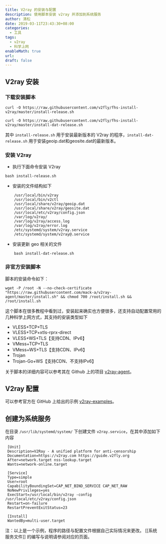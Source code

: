 ```yaml
---
title: V2ray 的安装与配置
description: 使用脚本安装 v2ray 并添加到系统服务
author: 清松
date: 2019-03-11T23:43:30+08:00
categories:
  - 工具
tags:
  - v2ray
  - 科学上网
enableMath: true
url: 
draft: false
---
```

## V2ray 安装

### 下载安装脚本

```
curl -O https://raw.githubusercontent.com/v2fly/fhs-install-v2ray/master/install-release.sh

curl -O https://raw.githubusercontent.com/v2fly/fhs-install-v2ray/master/install-dat-release.sh
```

其中 `install-release.sh` 用于安装最新版本的 V2ray 的程序，`install-dat-release.sh` 用于安装geoip.dat和geosite.dat的最新版本。

### 安装 V2ray

- 执行下面命令安装 V2ray
``` shell
bash install-release.sh
```

- 安装的文件结构如下
```
    /usr/local/bin/v2ray
    /usr/local/bin/v2ctl
    /usr/local/share/v2ray/geoip.dat
    /usr/local/share/v2ray/geosite.dat
    /usr/local/etc/v2ray/config.json
    /var/log/v2ray/
    /var/log/v2ray/access.log
    /var/log/v2ray/error.log
    /etc/systemd/system/v2ray.service
    /etc/systemd/system/v2ray@.service
```

- 安装更新 geo 相关的文件
```
    bash install-dat-release.sh
```

### 非官方安装脚本

脚本的安装命令如下：
```
wget -P /root -N --no-check-certificate "https://raw.githubusercontent.com/mack-a/v2ray-agent/master/install.sh" && chmod 700 /root/install.sh && /root/install.sh
```

这个脚本在很多教程中看到过，安装起来确实也方便很多，还支持自动配置常用的几种科学上网方式，其支持的安装类型如下  
- VLESS+TCP+TLS
- VLESS+TCP+xtls-rprx-direct
- VLESS+WS+TLS【支持CDN、IPv6】
- VMess+TCP+TLS
- VMess+WS+TLS【支持CDN、IPv6】
- Trojan
- Trojan-Go+WS【支持CDN、不支持IPv6】

关于脚本的详细内容可以参考其在 Github 上的项目 [v2ray-agent](https://github.com/mack-a/v2ray-agent)。  

## V2ray 配置

可以参考官方在 GitHub 上给出的示例 [v2ray-examples](https://github.com/v2fly/v2ray-examples)。

## 创建为系统服务

在目录 `/usr/lib/systemd/system/` 下创建文件 `v2ray.service`，在其中添加如下内容
```
 [Unit]
 Description=V2Ray - A unified platform for anti-censorship
 Documentation=https://v2ray.com https://guide.v2fly.org
 After=network.target nss-lookup.target
 Wants=network-online.target

 [Service]
 Type=simple
 User=root
 CapabilityBoundingSet=CAP_NET_BIND_SERVICE CAP_NET_RAW
 NoNewPrivileges=yes
 ExecStart=/usr/local/bin/v2ray -config /usr/local/etc/v2ray/config.json
 Restart=on-failure
 RestartPreventExitStatus=23

 [Install]
 WantedBy=multi-user.target
```

注：以上是一个示例，程序的路径与配置文件根据自己实际情况来更改。 [[系统服务文件]]
的编写与说明请参阅对应的页面。